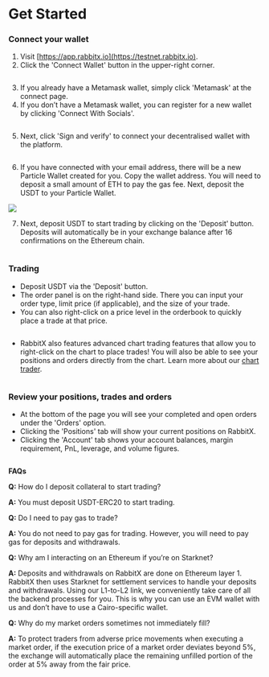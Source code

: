 # Get Started

### **Connect your wallet**

1. Visit [https://app.rabbitx.io](https://testnet.rabbitx.io).
2. Click the 'Connect Wallet' button in the upper-right corner.

<div align="left">

<figure><img src=".gitbook/assets/image (1).png" alt=""><figcaption></figcaption></figure>

</div>

3. If you already have a Metamask wallet, simply click 'Metamask' at the connect page.
4. If you don’t have a Metamask wallet, you can register for a new wallet by clicking 'Connect With Socials'.

<div align="left">

<figure><img src=".gitbook/assets/image (2).png" alt=""><figcaption></figcaption></figure>

</div>

5. Next, click 'Sign and verify' to connect your decentralised wallet with the platform.

<div align="left">

<figure><img src=".gitbook/assets/image (3).png" alt=""><figcaption></figcaption></figure>

</div>

6. If you have connected with your email address, there will be a new Particle Wallet created for you. Copy the wallet address. You will need to deposit a small amount of ETH to pay the gas fee. Next, deposit the USDT to your Particle Wallet.

![](https://lh7-us.googleusercontent.com/YVoNKn5C5R4vxfPMo4DaJEUbzc-IH1FKbrfnUabldXYmg4kdM0Xoa8yBx8rOCXS0nW35KAU4e3wwEQnxaybgZGW\_bfAckFhl\_dCrlsLGw4ip7laWTiG1\_A399hStPYFPcep3Fi7p0gGOxSnaQePR8V0)

7. Next, deposit USDT to start trading by clicking on the 'Deposit' button. Deposits will automatically be in your exchange balance after 16 confirmations on the Ethereum chain.

<div align="left">

<figure><img src=".gitbook/assets/image (4).png" alt=""><figcaption></figcaption></figure>

</div>

### **Trading**

* Deposit USDT via the 'Deposit' button.
* The order panel is on the right-hand side. There you can input your order type, limit price (if applicable), and the size of your trade.
* You can also right-click on a price level in the orderbook to quickly place a trade at that price.&#x20;

<div align="left">

<figure><img src=".gitbook/assets/image (5).png" alt=""><figcaption></figcaption></figure>

</div>

* RabbitX also features advanced chart trading features that allow you to right-click on the chart to place trades! You will also be able to see your positions and orders directly from the chart. Learn more about our [chart trader](chart-trader.md).

<figure><img src=".gitbook/assets/image (27).png" alt=""><figcaption></figcaption></figure>

### **Review your positions, trades and orders**

* At the bottom of the page you will see your completed and open orders under the 'Orders' option.
* Clicking the 'Positions' tab will show your current positions on RabbitX.
* Clicking the 'Account' tab shows your account balances, margin requirement, PnL, leverage, and volume figures.

<figure><img src=".gitbook/assets/image (6).png" alt=""><figcaption></figcaption></figure>

**FAQs**

**Q:** How do I deposit collateral to start trading?

**A:** You must deposit USDT-ERC20 to start trading.

**Q:** Do I need to pay gas to trade?

**A:** You do not need to pay gas for trading. However, you will need to pay gas for deposits and withdrawals.

**Q:** Why am I interacting on an Ethereum if you’re on Starknet?

**A:** Deposits and withdrawals on RabbitX are done on Ethereum layer 1. RabbitX then uses Starknet for settlement services to handle your deposits and withdrawals. Using our L1-to-L2 link, we conveniently take care of all the backend processes for you. This is why you can use an EVM wallet with us and don’t have to use a Cairo-specific wallet.&#x20;

**Q:** Why do my market orders sometimes not immediately fill?

**A:** To protect traders from adverse price movements when executing a market order, if the execution price of a market order deviates beyond 5%, the exchange will automatically place the remaining unfilled portion of the order at 5% away from the fair price.
